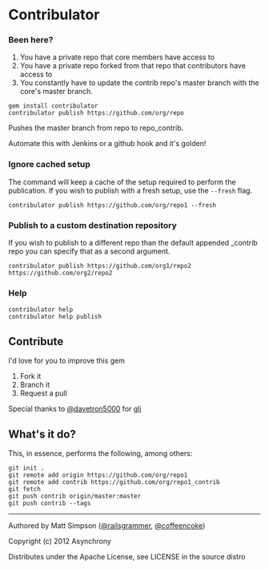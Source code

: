 # Contribulator

### Been here?

1. You have a private repo that core members have access to
1. You have a private repo forked from that repo that contributors have access to
1. You constantly have to update the contrib repo's master branch with the core's master branch.

```
gem install contribulator
contribulator publish https://github.com/org/repo
```

Pushes the master branch from repo to repo_contrib. 

Automate this with Jenkins or a github hook and it's golden!

### Ignore cached setup

The command will keep a cache of the setup required to perform the publication.  If you wish to publish with a fresh setup, use the `--fresh` flag.

```
contribulator publish https://github.com/org/repo1 --fresh
```

### Publish to a custom destination repository

If you wish to publish to a different repo than the default appended _contrib repo you can specify that as a second argument.

```
contribulator publish https://github.com/org1/repo2 https://github.com/org2/repo2
```

### Help

```
contribulator help
contribulator help publish
```

## Contribute

I'd love for you to improve this gem

1. Fork it
1. Branch it
1. Request a pull

Special thanks to [@davetron5000](https://github.com/davetron5000) for [gli](https://rubygems.org/gems/gli)

## What's it do?

This, in essence, performs the following, among others:

```
git init .
git remote add origin https://github.com/org/repo1
git remote add contrib https://github.com/org/repo1_contrib
git fetch
git push contrib origin/master:master
git push contrib --tags
```

-------

Authored by Matt Simpson ([@railsgrammer](http://twitter.com/railsgrammer), [@coffeencoke](http://github.com/coffeencoke))

Copyright (c) 2012 Asynchrony

Distributes under the Apache License, see LICENSE in the source distro
